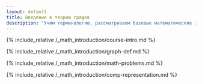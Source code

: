 ```yaml
---
layout: default
title: Введение в теорию графов
description: "Учим терминологию, рассматриваем базовые математические задачи, изучаем внутреннее представление."
---
```


{% include_relative /_math_introduction/course-intro.md %}


{% include_relative /_math_introduction/graph-def.md %}


{% include_relative /_math_introduction/math-problems.md %}


{% include_relative /_math_introduction/comp-representation.md %}


